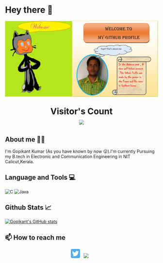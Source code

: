 # Hey there 👋

![](https://github.com/Gopi-2001/Gopi-2001/blob/41c752fdbbee6cd438b5058598648e117491aa34/git_profile.png)

 <p align="center" style="font-size:200%;"> 
  <b>Visitor's Count</b> <br> 
  <img src="https://profile-counter.glitch.me/Gopi-2001/count.svg" />
 </p>

## About me 👨‍💼

I'm Gopikant Kumar (As you have known by now 😜).I'm currently Pursuing my B.tech in Electronic and Communication Engineering in NIT Calicut,Kerala. 

## Language and Tools 💻

![C](https://img.shields.io/badge/c-%2300599C.svg?style=for-the-badge&logo=c&logoColor=white) ![Java](https://img.shields.io/badge/java-%23ED8B00.svg?style=for-the-badge&logo=java&logoColor=white)

## Github Stats 📈

[![Gopikant's GitHub stats](https://github-readme-stats.vercel.app/api?username=Gopi-2001)](https://github.com/Gopi-2001/github-readme-stats)

## 📫 How to reach me

<p align='center'>
<a href="https://twitter.com/GopikantKumar01/"><img height="30" src="https://github.com/Gopi-2001/Gopi-2001/blob/84672db4112097bb368f8e769b4487dd3ffc85cc/twitter.png?raw=true"></a>&nbsp;&nbsp;
<a href="https://instagram.com/gopikantkumar01/"><img height="30" src="?raw=true"></a>&nbsp;&nbsp;
<a href="https://www.linkedin.com/in/gopikantkumar/"><img height="30" src=""></a>
</p>






<!--
**Gopi-2001/Gopi-2001** is a ✨ _special_ ✨ repository because its `README.md` (this file) appears on your GitHub profile.

Here are some ideas to get you started:

- 🔭 I’m currently working on ...
- 🌱 I’m currently learning ...
- 👯 I’m looking to collaborate on ...
- 🤔 I’m looking for help with ...
- 💬 Ask me about ...
- 📫 How to reach me: ...
- 😄 Pronouns: ...
- ⚡ Fun fact: ...
-->
